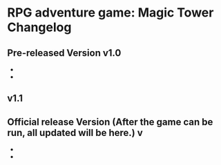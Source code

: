 # RPG adventure game: Magic Tower Changelog
Pre-released Version
v1.0
-
-
-

v1.1
-

Official release Version (After the game can be run, all updated will be here.)
v
-
-
-
